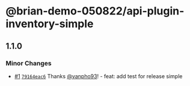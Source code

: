 # @brian-demo-050822/api-plugin-inventory-simple

## 1.1.0

### Minor Changes

- [#1](https://github.com/vanpho93/reaction-monorepo/pull/1) [`79164eac6`](https://github.com/vanpho93/reaction-monorepo/commit/79164eac69b1f7674c9e4962b38d9dd9068883d1) Thanks [@vanpho93](https://github.com/vanpho93)! - feat: add test for release simple
